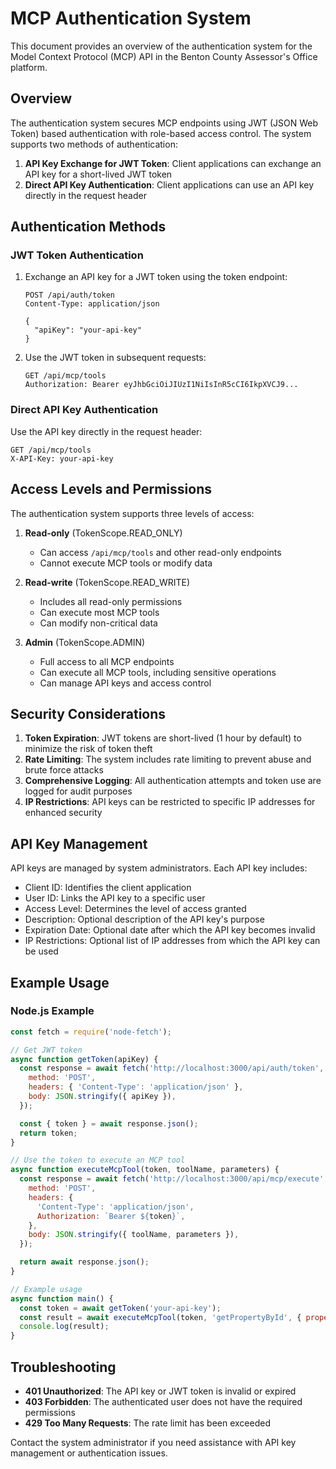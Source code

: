 # MCP Authentication System

This document provides an overview of the authentication system for the Model Context Protocol (MCP) API in the Benton County Assessor's Office platform.

## Overview

The authentication system secures MCP endpoints using JWT (JSON Web Token) based authentication with role-based access control. The system supports two methods of authentication:

1. **API Key Exchange for JWT Token**: Client applications can exchange an API key for a short-lived JWT token
2. **Direct API Key Authentication**: Client applications can use an API key directly in the request header

## Authentication Methods

### JWT Token Authentication

1. Exchange an API key for a JWT token using the token endpoint:

   ```
   POST /api/auth/token
   Content-Type: application/json

   {
     "apiKey": "your-api-key"
   }
   ```

2. Use the JWT token in subsequent requests:
   ```
   GET /api/mcp/tools
   Authorization: Bearer eyJhbGciOiJIUzI1NiIsInR5cCI6IkpXVCJ9...
   ```

### Direct API Key Authentication

Use the API key directly in the request header:

```
GET /api/mcp/tools
X-API-Key: your-api-key
```

## Access Levels and Permissions

The authentication system supports three levels of access:

1. **Read-only** (TokenScope.READ_ONLY)

   - Can access `/api/mcp/tools` and other read-only endpoints
   - Cannot execute MCP tools or modify data

2. **Read-write** (TokenScope.READ_WRITE)

   - Includes all read-only permissions
   - Can execute most MCP tools
   - Can modify non-critical data

3. **Admin** (TokenScope.ADMIN)
   - Full access to all MCP endpoints
   - Can execute all MCP tools, including sensitive operations
   - Can manage API keys and access control

## Security Considerations

1. **Token Expiration**: JWT tokens are short-lived (1 hour by default) to minimize the risk of token theft
2. **Rate Limiting**: The system includes rate limiting to prevent abuse and brute force attacks
3. **Comprehensive Logging**: All authentication attempts and token use are logged for audit purposes
4. **IP Restrictions**: API keys can be restricted to specific IP addresses for enhanced security

## API Key Management

API keys are managed by system administrators. Each API key includes:

- Client ID: Identifies the client application
- User ID: Links the API key to a specific user
- Access Level: Determines the level of access granted
- Description: Optional description of the API key's purpose
- Expiration Date: Optional date after which the API key becomes invalid
- IP Restrictions: Optional list of IP addresses from which the API key can be used

## Example Usage

### Node.js Example

```javascript
const fetch = require('node-fetch');

// Get JWT token
async function getToken(apiKey) {
  const response = await fetch('http://localhost:3000/api/auth/token', {
    method: 'POST',
    headers: { 'Content-Type': 'application/json' },
    body: JSON.stringify({ apiKey }),
  });

  const { token } = await response.json();
  return token;
}

// Use the token to execute an MCP tool
async function executeMcpTool(token, toolName, parameters) {
  const response = await fetch('http://localhost:3000/api/mcp/execute', {
    method: 'POST',
    headers: {
      'Content-Type': 'application/json',
      Authorization: `Bearer ${token}`,
    },
    body: JSON.stringify({ toolName, parameters }),
  });

  return await response.json();
}

// Example usage
async function main() {
  const token = await getToken('your-api-key');
  const result = await executeMcpTool(token, 'getPropertyById', { propertyId: 'BC001' });
  console.log(result);
}
```

## Troubleshooting

- **401 Unauthorized**: The API key or JWT token is invalid or expired
- **403 Forbidden**: The authenticated user does not have the required permissions
- **429 Too Many Requests**: The rate limit has been exceeded

Contact the system administrator if you need assistance with API key management or authentication issues.
